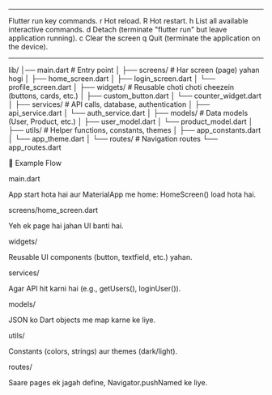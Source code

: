 ______________________________________________________________________________
Flutter run key commands.
r Hot reload. 
R Hot restart.
h List all available interactive commands.
d Detach (terminate "flutter run" but leave application running).
c Clear the screen
q Quit (terminate the application on the device).
________________________________________________________________________________
lib/
│── main.dart                # Entry point
│
├── screens/                 # Har screen (page) yahan hogi
│   ├── home_screen.dart
│   ├── login_screen.dart
│   └── profile_screen.dart
│
├── widgets/                 # Reusable choti choti cheezein (buttons, cards, etc.)
│   ├── custom_button.dart
│   └── counter_widget.dart
│
├── services/                # API calls, database, authentication
│   ├── api_service.dart
│   └── auth_service.dart
│
├── models/                  # Data models (User, Product, etc.)
│   ├── user_model.dart
│   └── product_model.dart
│
├── utils/                   # Helper functions, constants, themes
│   ├── app_constants.dart
│   └── app_theme.dart
│
└── routes/                  # Navigation routes
    └── app_routes.dart



📝 Example Flow

main.dart

App start hota hai aur MaterialApp me home: HomeScreen() load hota hai.

screens/home_screen.dart

Yeh ek page hai jahan UI banti hai.

widgets/

Reusable UI components (button, textfield, etc.) yahan.

services/

Agar API hit karni hai (e.g., getUsers(), loginUser()).

models/

JSON ko Dart objects me map karne ke liye.

utils/

Constants (colors, strings) aur themes (dark/light).

routes/

Saare pages ek jagah define, Navigator.pushNamed ke liye.